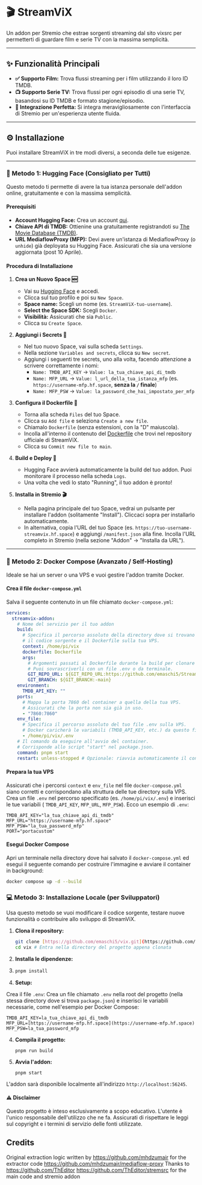 # 🎬 StreamViX

Un addon per Stremio che estrae sorgenti streaming dal sito vixsrc per permetterti di guardare film e serie TV con la massima semplicità.

---

## ✨ Funzionalità Principali

* **✅ Supporto Film:** Trova flussi streaming per i film utilizzando il loro ID TMDB.
* **📺 Supporto Serie TV:** Trova flussi per ogni episodio di una serie TV, basandosi su ID TMDB e formato stagione/episodio.
* **🔗 Integrazione Perfetta:** Si integra meravigliosamente con l'interfaccia di Stremio per un'esperienza utente fluida.

---

## ⚙️ Installazione

Puoi installare StreamViX in tre modi diversi, a seconda delle tue esigenze.

---

### 🚀 Metodo 1: Hugging Face (Consigliato per Tutti)

Questo metodo ti permette di avere la tua istanza personale dell'addon online, gratuitamente e con la massima semplicità.

#### Prerequisiti

* **Account Hugging Face:** Crea un account [qui](https://huggingface.co/join).
* **Chiave API di TMDB:** Ottienine una gratuitamente registrandoti su [The Movie Database (TMDB)](https://www.themoviedb.org/documentation/api).
* **URL MediaflowProxy (MFP):** Devi avere un'istanza di MediaflowProxy (o `unhide`) già deployata su Hugging Face. Assicurati che sia una versione aggiornata (post 10 Aprile).

#### Procedura di Installazione

1.  **Crea un Nuovo Space 🆕**
    * Vai su [Hugging Face](https://huggingface.co/) e accedi.
    * Clicca sul tuo profilo e poi su `New Space`.
    * **Space name:** Scegli un nome (es. `StreamViX-tuo-username`).
    * **Select the Space SDK:** Scegli `Docker`.
    * **Visibilità:** Assicurati che sia `Public`.
    * Clicca su `Create Space`.

2.  **Aggiungi i Secrets 🔐**
    * Nel tuo nuovo Space, vai sulla scheda `Settings`.
    * Nella sezione `Variables and secrets`, clicca su `New secret`.
    * Aggiungi i seguenti tre secrets, uno alla volta, facendo attenzione a scrivere correttamente i nomi:
        * `Name: TMDB_API_KEY` -> `Value: la_tua_chiave_api_di_tmdb`
        * `Name: MFP_URL` -> `Value: l_url_della_tua_istanza_mfp` (es. `https://username-mfp.hf.space`, **senza la `/` finale**)
        * `Name: MFP_PSW` -> `Value: la_password_che_hai_impostato_per_mfp`

3.  **Configura il Dockerfile 📝**
    * Torna alla scheda `Files` del tuo Space.
    * Clicca su `Add file` e seleziona `Create a new file`.
    * Chiamalo `Dockerfile` (senza estensioni, con la "D" maiuscola).
    * Incolla all'interno il contenuto del [Dockerfile](https://github.com/emaschi5/vix/blob/main/Dockerfile) che trovi nel repository ufficiale di StreamViX.
    * Clicca su `Commit new file to main`.

4.  **Build e Deploy 🚀**
    * Hugging Face avvierà automaticamente la build del tuo addon. Puoi monitorare il processo nella scheda `Logs`.
    * Una volta che vedi lo stato "Running", il tuo addon è pronto!

5.  **Installa in Stremio 🎬**
    * Nella pagina principale del tuo Space, vedrai un pulsante per installare l'addon (solitamente "Install"). Cliccaci sopra per installarlo automaticamente.
    * In alternativa, copia l'URL del tuo Space (es. `https://tuo-username-streamvix.hf.space`) e aggiungi `/manifest.json` alla fine. Incolla l'URL completo in Stremio (nella sezione "Addon" -> "Installa da URL").

---

### 🐳 Metodo 2: Docker Compose (Avanzato / Self-Hosting)

Ideale se hai un server o una VPS e vuoi gestire l'addon tramite Docker.

#### Crea il file `docker-compose.yml`

Salva il seguente contenuto in un file chiamato `docker-compose.yml`:

```yaml
services:
  streamvix-addon:
    # Nome del servizio per il tuo addon
    build:
      # Specifica il percorso assoluto della directory dove si trovano
      # il codice sorgente e il Dockerfile sulla tua VPS.
      context: /home/pi/vix
      dockerfile: Dockerfile
      args:
        # Argomenti passati al Dockerfile durante la build per clonare il repo.
        # Puoi sovrascriverli con un file .env o da terminale.
        GIT_REPO_URL: ${GIT_REPO_URL:https://github.com/emaschi5/StreamViX.git}
        GIT_BRANCH: ${GIT_BRANCH:-main}
    environment:
      TMDB_API_KEY: ""
    ports:
      # Mappa la porta 7860 del container a quella della tua VPS.
      # Assicurati che la porta non sia già in uso.
      - "7860:7860"
    env_file:
      # Specifica il percorso assoluto del tuo file .env sulla VPS.
      # Docker caricherà le variabili (TMDB_API_KEY, etc.) da questo file.
      - /home/pi/vix/.env
    # Il comando da eseguire all'avvio del container.
    # Corrisponde allo script "start" nel package.json.
    command: pnpm start
    restart: unless-stopped # Opzionale: riavvia automaticamente il container.

```
#### Prepara la tua VPS

Assicurati che i percorsi `context` e `env_file` nel file `docker-compose.yml` siano corretti e corrispondano alla struttura delle tue directory sulla VPS.
Crea un file `.env` nel percorso specificato (es. `/home/pi/vix/.env`) e inserisci le tue variabili ( `TMDB_API_KEY`, `MFP_URL`, `MFP_PSW`). Ecco un esempio di `.env`:

```env
TMDB_API_KEY="la_tua_chiave_api_di_tmdb"
MFP_URL="https://username-mfp.hf.space"
MFP_PSW="la_tua_password_mfp"
PORT="portacustom"
```
#### Esegui Docker Compose

Apri un terminale nella directory dove hai salvato il `docker-compose.yml` ed esegui il seguente comando per costruire l'immagine e avviare il container in background:

```bash
docker compose up -d --build
```

### 💻 Metodo 3: Installazione Locale (per Sviluppatori)

Usa questo metodo se vuoi modificare il codice sorgente, testare nuove funzionalità o contribuire allo sviluppo di StreamViX.

1.  **Clona il repository:**

    ```bash
    git clone [https://github.com/emaschi5/vix.git](https://github.com/emaschi5/vix.git) # Assicurati che sia il repository corretto di StreamViX
    cd vix # Entra nella directory del progetto appena clonata
    ```

2.  **Installa le dipendenze:**
3.  
    ```bash
    pnpm install
    ```
4.  **Setup:**

Crea il file `.env`: Crea un file chiamato `.env` nella root del progetto (nella stessa directory dove si trova `package.json`) e inserisci le variabili necessarie, come nell'esempio per Docker Compose:


    TMDB_API_KEY=la_tua_chiave_api_di_tmdb
    MFP_URL=[https://username-mfp.hf.space](https://username-mfp.hf.space)
    MFP_PSW=la_tua_password_mfp

4.  **Compila il progetto:**
    ```
    pnpm run build
    ```
5.  **Avvia l'addon:**
    ```
    pnpm start
    ```
L'addon sarà disponibile localmente all'indirizzo `http://localhost:56245`.


#### ⚠️ Disclaimer

Questo progetto è inteso esclusivamente a scopo educativo. L'utente è l'unico responsabile dell'utilizzo che ne fa. Assicurati di rispettare le leggi sul copyright e i termini di servizio delle fonti utilizzate.


## Credits
Original extraction logic written by https://github.com/mhdzumair for the extractor code https://github.com/mhdzumair/mediaflow-proxy
Thanks to https://github.com/ThEditor https://github.com/ThEditor/stremsrc for the main code and stremio addon

